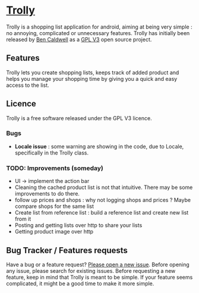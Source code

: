 # [Trolly](http://github.com/djiko/trolly)

Trolly is a shopping list application for android, aiming at being very simple : no annoying, complicated or unnecessary features. 
Trolly has initially been released by [Ben Caldwell](https://code.google.com/p/trolly/) as a [GPL V3](http://www.gnu.org/licenses/gpl.html) open source project.

## Features

Trolly lets you create shopping lists, keeps track of added product and helps you manage your shopping time by giving you a quick and easy access to the list. 

## Licence

Trolly is a free software released under the GPL V3 licence. 

### Bugs
  + **Locale issue** : some warning are showing in the code, due to Locale, specifically in the Trolly class.

### TODO: Improvements (someday)
  * UI -> implement the action bar
  * Cleaning the cached product list is not that intuitive. There may be some improvements to do there. 
  * follow up prices and shops : why not logging shops and prices ? Maybe compare shops for the same list
  * Create list from reference list : build a reference list and create new list from it
  * Posting and getting lists over http to share your lists
  * Getting product image over http

## Bug Tracker / Features requests

Have a bug or a feature request? [Please open a new issue](https://bitbucket.org/Djiko/trolly/issues). 
Before opening any issue, please search for existing issues.
Before requesting a new feature, keep in mind that Trolly is meant to be simple. If your feature seems complicated, it might be a good time to make it more simple.
